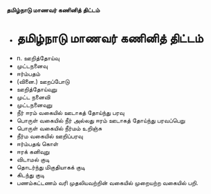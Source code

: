 **தமிழ்நாடு மாணவர் கணினித் திட்டம்**
- # தமிழ்நாடு மாணவர் கணினித் திட்டம்
- n. ஊறித்தோய்வு
- முட்டநனைவு
- ஈர்ம்பதம்
- (வினை.) ஊறப்போடு
- ஊறித்தோய்வுறு
- முட்ட நனைவி
- முட்டநனைவுறு
- நீர் ஈரம் வகையில் ஊடாகத் தோய்ந்து பரவு
- பொருள் வகையில் நீர் அல்லது ஈரம் ஊடாகத் தோய்ந்து பரவப்பெறு
- பொருள் வகையில் நீர்மம் உறிஞ்சு
- நீர்ம வகையில் ஊறிப்பரவு
- ஈர்ம்பதங் கொள்
- ஈரக் கனிவுறு
- விடாமல் குடி
- தொடர்ந்து மிகுதியாகக் குடி
- கிடந்து குடி
- பணம்கட்டணம் வரி முதலியவற்றின் வகையில் முறையற்ற வகையில் பறி.

